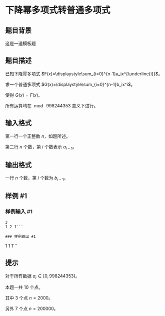 # 下降幂多项式转普通多项式

## 题目背景

这是一道模板题


## 题目描述

已知下降幂多项式 $F(x)=\displaystyle\sum_{i=0}^{n-1}a_ix^{\underline{i}}$。

求一个普通多项式 $G(x)=\displaystyle\sum_{i=0}^{n-1}b_ix^i$。

使得 $G(x)=F(x)$。

所有运算均在 $\bmod\ 998244353$ 意义下进行。

## 输入格式

第一行一个正整数 $n$，如题所述。

第二行 $n$ 个数，第 $i$ 个数表示 $a_{i-1}$。

## 输出格式

一行 $n$ 个数，第 $i$ 个数为 $b_{i-1}$。

## 样例 #1

### 样例输入 #1
```
3
1 2 1```

### 样例输出 #1

```
1 1 1```

## 提示

对于所有数据 $a_i\in\lbrack0,998244353)$。

本题一共 $10$ 个点。

其中 $3$ 个点 $n=2000$。

另外 $7$ 个点 $n=200000$。
